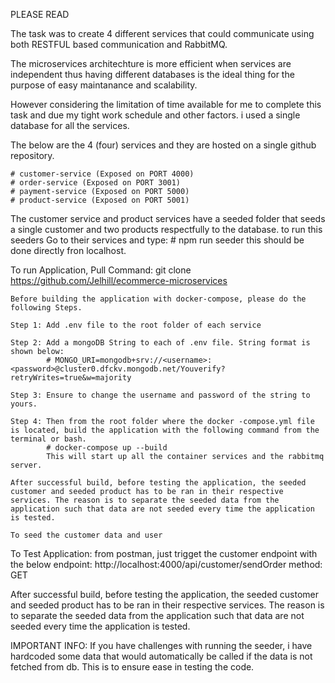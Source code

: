 PLEASE READ

The task was to create 4 different services that could communicate using both RESTFUL based communication and RabbitMQ.

The microservices architechture is more efficient when services are independent thus having different databases is the ideal thing for the purpose of easy maintanance and scalability.

However considering the limitation of time available for me to complete this task and due my tight work schedule and other factors. i used a single database for all the services. 

The below are the 4 (four) services and they are hosted on a single github repository.

    # customer-service (Exposed on PORT 4000)
    # order-service (Exposed on PORT 3001)
    # payment-service (Exposed on PORT 5000)
    # product-service (Exposed on PORT 5001)

The customer service and product services have a seeded folder that seeds a single customer and two products respectfully to the database. to run this seeders Go to their services and type:
    # npm run seeder
    this should be done directly fron localhost. 


To run Application,
    Pull Command: git clone https://github.com/Jelhill/ecommerce-microservices
    
    Before building the application with docker-compose, please do the following Steps.

    Step 1: Add .env file to the root folder of each service

    Step 2: Add a mongoDB String to each of .env file. String format is shown below:
            # MONGO_URI=mongodb+srv://<username>:<password>@cluster0.dfckv.mongodb.net/Youverify?retryWrites=true&w=majority

    Step 3: Ensure to change the username and password of the string to yours.

    Step 4: Then from the root folder where the docker -compose.yml file is located, build the application with the following command from the terminal or bash.
            # docker-compose up --build 
            This will start up all the container services and the rabbitmq server.

    After successful build, before testing the application, the seeded customer and seeded product has to be ran in their respective services. The reason is to separate the seeded data from the application such that data are not seeded every time the application is tested. 

    To seed the customer data and user 
To Test Application:
    from postman, just trigget the customer endpoint with the below
        endpoint: http://localhost:4000/api/customer/sendOrder
        method: GET

After successful build, before testing the application, the seeded customer and seeded product has to be ran in their respective services. The reason is to separate the seeded data from the application such that data are not seeded every time the application is tested. 

IMPORTANT INFO: If you have challenges with running the seeder, i have hardcoded some data that would automatically be called if the data is not fetched from db. This is to ensure ease in testing the code. 



